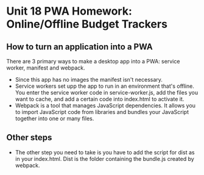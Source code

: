 # Unit 18 PWA Homework: Online/Offline Budget Trackers

## How to turn an application into a PWA
There are 3 primary ways to make a desktop app into a PWA: service worker, manifest and webpack. 
* Since this app has no images the manifest isn't necessary. 
* Service workers set upp the app to run in an environment that's offline. You enter the service worker code in service-worker.js, add the files you want to cache, and add a certain code into index.html to activate it.
* Webpack is a tool that manages JavaScript dependencies. It allows you to import JavaScript code from libraries and bundles your JavaScript together into one or many files.

## Other steps
* The other step you need to take is you have to add the script for dist as in your index.html. Dist is the folder containing the bundle.js created by webpack.